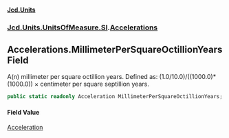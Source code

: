 #### [Jcd.Units](index.md 'index')
### [Jcd.Units.UnitsOfMeasure.SI](Jcd.Units.UnitsOfMeasure.SI.md 'Jcd.Units.UnitsOfMeasure.SI').[Accelerations](Accelerations.md 'Jcd.Units.UnitsOfMeasure.SI.Accelerations')

## Accelerations.MillimeterPerSquareOctillionYears Field

A(n) millimeter per square octillion years. Defined as: (1.0/10.0)/((1000.0)*(1000.0)) × centimeter per square septillion years.

```csharp
public static readonly Acceleration MillimeterPerSquareOctillionYears;
```

#### Field Value
[Acceleration](Acceleration.md 'Jcd.Units.UnitTypes.Acceleration')